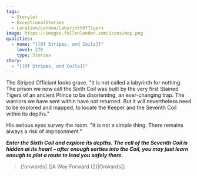 ```yaml
---
tags:
  - Storylet
  - ExceptionalStories
  - Location/London/LabyrinthOfTigers
image: https://images.fallenlondon.com/icons/map.png
qualities:
  - name: "[[Of Stripes, and Coils]]"
    level: 270
    type: Stories
story:
  - "[[Of Stripes, and Coils]]"
---
```

The Striped Officiant looks grave. "It is not called a labyrinth for nothing. The prison we now call the Sixth Coil was built by the very first Stained Tigers of an ancient Prince to be disorienting, an ever-changing trap. The warriors we have sent within have not returned. But it will nevertheless need to be explored and mapped, to locate the Keeper and the Seventh Coil within its depths."

His serious eyes survey the room. "It is not a simple thing. There remains always a risk of imprisonment."

***Enter the Sixth Coil and explore its depths. The cell of the Seventh Coil is hidden at its heart – after enough sorties into the Coil, you may just learn enough to plot a route to lead you safely there.***


> [!onwards] [[A Way Forward (2)|Onwards]]